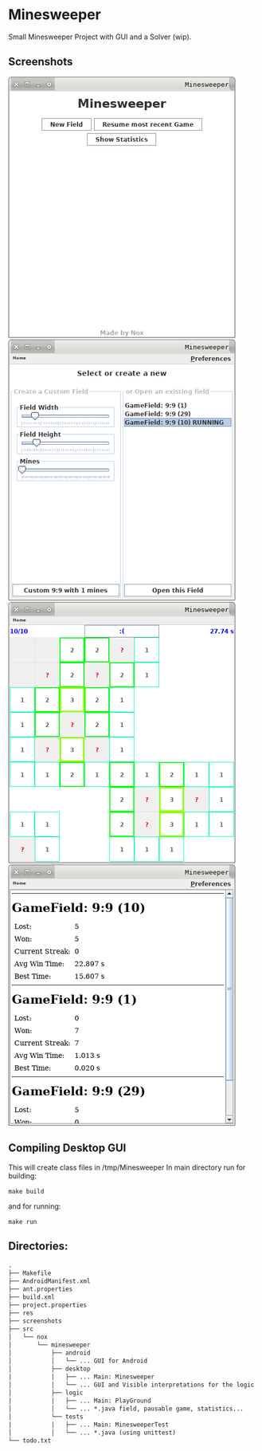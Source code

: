 # Minesweeper

Small Minesweeper Project with GUI and a Solver (wip).

## Screenshots
![Screenshot: Home view](screenshots/Home.png)
![Screenshot: Select Running Game](screenshots/Create_Or_Select.png)
![Screenshot: Game](screenshots/Current_Game.png)
![Screenshot: Statisitcs](screenshots/Statistics.png)


## Compiling Desktop GUI
This will create class files in /tmp/Minesweeper
In main directory run for building:
```
make build
```

and for running:
```
make run
```


## Directories:
```
.
├── Makefile
├── AndroidManifest.xml
├── ant.properties
├── build.xml
├── project.properties
├── res
├── screenshots
├── src
│   └── nox
│       └── minesweeper
│           ├── android
│           │   └── ... GUI for Android
│           ├── desktop
|           |   ├── ... Main: Minesweeper
│           │   └── ... GUI and Visible interpretations for the logic 
│           ├── logic
|           |   ├── ... Main: PlayGround
│           │   └── ... *.java field, pausable game, statistics...
│           └── tests
|           |   ├── ... Main: MinesweeperTest
│           │   └── ... *.java (using unittest)
└── todo.txt
```
